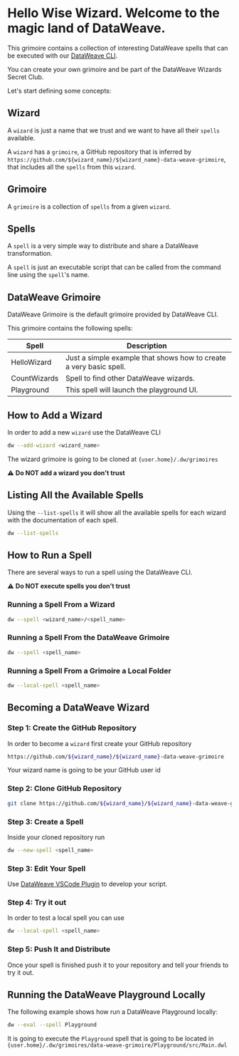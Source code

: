 # Hello Wise Wizard. Welcome to the magic land of DataWeave.

This grimoire contains a collection of interesting DataWeave spells that can be executed with our [DataWeave CLI](https://github.com/mulesoft-labs/data-weave-native).

You can create your own grimoire and be part of the DataWeave Wizards Secret Club.

Let's start defining some concepts:

## Wizard
A `wizard` is just a name that we trust and we want to have all their `spells` available.

A `wizard` has a `grimoire`, a GitHub repository that is inferred by `https://github.com/${wizard_name}/${wizard_name}-data-weave-grimoire`, that includes all the `spells` from this `wizard`.

## Grimoire

A `grimoire` is a collection of `spells` from a given `wizard`. 

## Spells

A `spell` is a very simple way to distribute and share a DataWeave transformation.

A `spell` is just an executable script that can be called from the command line using the `spell`'s name.

## DataWeave Grimoire

DataWeave Grimoire is the default grimoire provided by DataWeave CLI.

This grimoire contains the following spells:

| Spell        | Description                                                        |
|--------------|--------------------------------------------------------------------|
| HelloWizard  | Just a simple example that shows how to create a very basic spell. |
| CountWizards | Spell to find other DataWeave wizards.                             |
| Playground   | This spell will launch the playground UI.                          |

## How to Add a Wizard

In order to add a new `wizard` use the DataWeave CLI

```bash
dw --add-wizard <wizard_name>
```
The wizard grimoire is going to be cloned at `{user.home}/.dw/grimoires`

:warning: **Do NOT add a wizard you don't trust**

## Listing All the Available Spells

Using the `--list-spells` it will show all the available spells for each wizard with the documentation of each spell.

```bash
dw --list-spells
```

## How to Run a Spell

There are several ways to run a spell using the DataWeave CLI.

:warning: **Do NOT execute spells you don't trust**

### Running a Spell From a Wizard

```bash
dw --spell <wizard_name>/<spell_name>
```

### Running a Spell From the DataWeave Grimoire

```bash
dw --spell <spell_name>
```

### Running a Spell From a Grimoire a Local Folder

```bash
dw --local-spell <spell_name>
```

## Becoming a DataWeave Wizard

### Step 1: Create the GitHub Repository

In order to become a `wizard` first create your GitHub repository

```bash
https://github.com/${wizard_name}/${wizard_name}-data-weave-grimoire
```

Your wizard name is going to be your GitHub user id

### Step 2: Clone GitHub Repository

```bash
git clone https://github.com/${wizard_name}/${wizard_name}-data-weave-grimoire
```

### Step 3: Create a Spell

Inside your cloned repository run

```bash
dw --new-spell <spell_name>
```

### Step 3: Edit Your Spell

Use [DataWeave VSCode Plugin](https://marketplace.visualstudio.com/items?itemName=MuleSoftInc.dataweave) to develop your script.

### Step 4: Try it out

In order to test a local spell you can use

```bash
dw --local-spell <spell_name>
```

### Step 5: Push It and Distribute

Once your spell is finished push it to your repository and tell your friends to try it out.

## Running the DataWeave Playground Locally

The following example shows how run a DataWeave Playground locally:

```bash 
dw --eval --spell Playground
```

It is going to execute the `Playground` spell that is going to be located in `{user.home}/.dw/grimoires/data-weave-grimoire/Playground/src/Main.dwl`